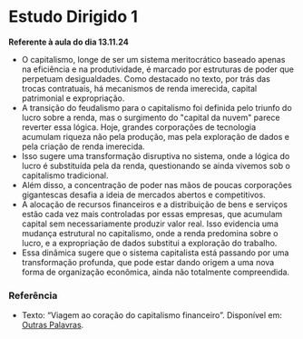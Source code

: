 # Estudo Dirigido 1  
**Referente à aula do dia 13.11.24** 

* O capitalismo, longe de ser um sistema meritocrático baseado apenas na eficiência e na produtividade, é marcado por estruturas de poder que perpetuam desigualdades. Como destacado no texto, por trás das trocas contratuais, há mecanismos de renda imerecida, capital patrimonial e expropriação. 
* A transição do feudalismo para o capitalismo foi definida pelo triunfo do lucro sobre a renda, mas o surgimento do "capital da nuvem" parece reverter essa lógica. Hoje, grandes corporações de tecnologia acumulam riqueza não pela produção, mas pela exploração de dados e pela criação de renda imerecida. 
* Isso sugere uma transformação disruptiva no sistema, onde a lógica do lucro é substituída pela da renda, questionando se ainda vivemos sob o capitalismo tradicional.
* Além disso, a concentração de poder nas mãos de poucas corporações gigantescas desafia a ideia de mercados abertos e competitivos. 
* A alocação de recursos financeiros e a distribuição de bens e serviços estão cada vez mais controladas por essas empresas, que acumulam capital sem necessariamente produzir valor real. Isso evidencia uma mudança estrutural no capitalismo, onde a renda predomina sobre o lucro, e a expropriação de dados substitui a exploração do trabalho. 
* Essa dinâmica sugere que o sistema capitalista está passando por uma transformação profunda, que pode estar dando origem a uma nova forma de organização econômica, ainda não totalmente compreendida.

### Referência  
- Texto: “Viagem ao coração do capitalismo financeiro”. Disponível em: [Outras Palavras](https://outraspalavras.net/crise-civilizatoria/viagem-ao-coracao-do-capitalismo-financeiro/).
